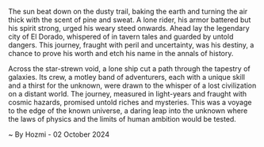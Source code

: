 
The sun beat down on the dusty trail, baking the earth and turning the air thick with the scent of pine and sweat.  A lone rider, his armor battered but his spirit strong, urged his weary steed onwards.  Ahead lay the legendary city of El Dorado, whispered of in tavern tales and guarded by untold dangers. This journey, fraught with peril and uncertainty, was his destiny, a chance to prove his worth and etch his name in the annals of history.

Across the star-strewn void, a lone ship cut a path through the tapestry of galaxies. Its crew, a motley band of adventurers, each with a unique skill and a thirst for the unknown, were drawn to the whisper of a lost civilization on a distant world. The journey, measured in light-years and fraught with cosmic hazards, promised untold riches and mysteries. This was a voyage to the edge of the known universe, a daring leap into the unknown where the laws of physics and the limits of human ambition would be tested. 

~ By Hozmi - 02 October 2024
